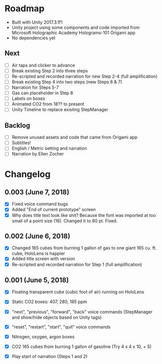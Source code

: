 # Roadmap

- Built with Unity 2017.3.1f1
- Unity project using some components and code imported from Microsoft Holographic Academy Holograms-101 Origami app
- No dependencies yet

## Next
- [ ] Air taps and clicker to advance
- [ ] Break existing Step 2 into three steps
- [ ] Re-scripted and recorded narration for new Step 2-4 (full amplification)
- [ ] Break existing Step 4 into two steps (new Steps 6 & 7)
- [ ] Narration for Steps 5-7
- [ ] Gas can placeholder in Step 8
- [ ] Labels on boxes
- [ ] Animated CO2 from 18?? to present
- [ ] Unity Timeline to replace exisitng StepManager

## Backlog
- [ ] Remove unused assets and code that came from Origami app
- [ ] Subtitles!
- [ ] English / Metric setting and narration
- [ ] Narration by Ellen Zocher

# Changelog

## 0.003 (June 7, 2018)
- [x] Fixed voice command bugs
- [x] Added "End of current prototype" screen
- [x] Why does title text look like shit? Because the font was imported at too small of a point size (16). Changed it to 80 pt. Fixed.

## 0.002 (June 6, 2018)
- [x] Changed 165 cubes from burning 1 gallon of gas to one giant 165 cu. ft. cube, HoloLens is happier
- [x] Added title screen with version
- [x] Re-scripted and recorded narration for Step 1 (full amplification)

## 0.001 (June 5, 2018)
- [x] Floating transparent cube (cubic foot of air) running on HoloLens
- [x] Static CO2 boxes: 407, 280, 185 ppm
- [x] "next", "previous", "forward", "back" voice commands (StepManager and show/hide objects based on Unity tags)
- [x] "reset", "restart", "start", "quit" voice commands
- [x] Nitrogen, oxygen, argon boxes
- [x] CO2 165 cubes from burning 1 gallon of gasoline (Try 4 x 4 x 10, + 5)
- [x] Play start of narration (Steps 1 and 2)

